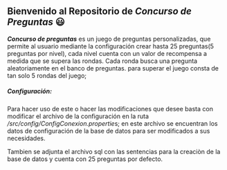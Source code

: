  ## Bienvenido al Repositorio de ***Concurso de Preguntas***  😃

***Concurso de preguntas*** es un juego de preguntas personalizadas, que permite al usuario mediante la configuración crear hasta 25 preguntas(5 preguntas por nivel),
cada nivel cuenta con un valor de recompensa a medida que se supera las rondas. Cada ronda busca una pregunta aleatoriamente en el banco de preguntas.
para superar el juego consta de tan solo 5 rondas del juego;

##### **Configuración:**

Para hacer uso de este o hacer las modificaciones que desee basta con  modificar el archivo de la configuración en la ruta */src/config/ConfigConexion.propertie*s; en este archivo se encuentran los datos de configuración de la base de datos para ser modificados a sus necesidades.

Tambien se adjunta el archivo sql con las sentencias para la creaciòn de la base de datos y cuenta con 25 preguntas por defecto.
